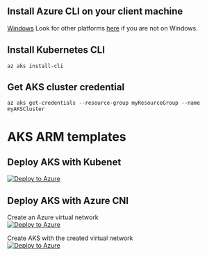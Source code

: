 ## Install Azure CLI on your client machine
[Windows](https://aka.ms/installazurecliwindows)
Look for other platforms [here](https://docs.microsoft.com/en-us/cli/azure/install-azure-cli) if you are not on Windows.

## Install Kubernetes CLI
    az aks install-cli
    
## Get AKS cluster credential
    az aks get-credentials --resource-group myResourceGroup --name myAKSCluster

# AKS ARM templates

## Deploy AKS with Kubenet <br/>
[![Deploy to Azure](https://aka.ms/deploytoazurebutton)](https://portal.azure.com/#create/Microsoft.Template/uri/https%3A%2F%2Fraw.githubusercontent.com%2Fmsftjonw%2FAKS_ARM_templates%2Fmaster%2FAKS_with_Kubenet%2Ftemplate.json)

## Deploy AKS with Azure CNI <br/>

Create an Azure virtual network <br/>
[![Deploy to Azure](https://aka.ms/deploytoazurebutton)](https://portal.azure.com/#create/Microsoft.Template/uri/https%3A%2F%2Fraw.githubusercontent.com%2Fmsftjonw%2FAKS_ARM_templates%2Fmaster%2FAKS_with_AzureCNI%2Fazure_vnet_template.json)

Create AKS with the created virtual network <br/>
[![Deploy to Azure](https://aka.ms/deploytoazurebutton)](https://portal.azure.com/#create/Microsoft.Template/uri/https%3A%2F%2Fraw.githubusercontent.com%2Fmsftjonw%2FAKS_ARM_templates%2Fmaster%2FAKS_with_AzureCNI%2Faks_template.json)




